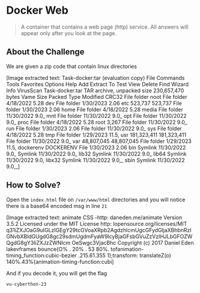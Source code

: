 # Docker Web
> A container that contains a web page (http) service. All answers will appear only after you look at the page.

## About the Challenge
We are given a zip code that contain linux directories


[Image extracted text: Task-docker:tar (evaluation copy)
File
Commands
Tools
Favorites
Options
Help
Add
Extract To
Test
View
Delete
Find
Wizard
Info
VirusScan
Task-docker.tar
TAR archive, unpacked size 230,657,470 bytes
Vame
Size
Packed
Type
Modified
CRC32
File folder
noot
File folder
4/18/2022 5.28
dev
File folder
1/30/2023 2.06
etc
523,737
523,737
File folder
1/30/2023 2.06
home
File folder
4/18/2022 5.28
media
File folder
11/30/2022 9.0_
mnt
File folder
11/30/2022 9.0_
opt
File folder
11/30/2022 9.0_
proc
File folder
4/18/2022 5.28
root
3,267
File folder
11/30/2022 9.0_
run
File folder
1/30/2023 2.06
File folder
11/30/2022 9.0_
sys
File folder
4/18/2022 5.28
tmp
File folder
1/29/2023 11.5,
usr
181,323,411
181,323,411
File folder
11/30/2022 9.0_
var
48,807,045
48,807,045   File folder
1/29/2023 11.5,
dockerenv
DOCKERENV File
1/30/2023 2.06
bin
Symlink
11/30/2022 9.0_
Symlink
11/30/2022 9.0_
lib32
Symlink
11/30/2022 9.0_
lib64
Symlink
11/30/2022 9.0,
libx32
Symlink
11/30/2022 9.0,_
sbin
Symlink
11/30/2022 9.0,_]


## How to Solve?
Open the `index.html` file on `/var/www/html` directories and you will notice there is a base64 encoded msg in line `21`


[Image extracted text: animate
CSS
-http:
daneden.me/animate
Version
3.5.2
Licensed under the MIT License
http:
lopensource.org/licenses/MIT
q31iZXJOaG9uIGLzIGEgY29tcGVoaXRpb2AgdzhlcmUgcGFydGljaXBhbnRzIGNvbXBldGUgdG8gc29sdmUgdmFyaW9lcyBjaGFsbGVuZzVzIHJLbGFOZWQgdG8gY3liZXJzZWNIcm OeSwgc3VjacBhc
Copyright (c) 2017 Daniel Eden
lakevframes
bounce{O% . 20% . 53  80%. tofanimation-timing_function:cubic-bezier .215.61.355
1);transform: translateZ(o) 140%.43%{animation-timing-function:cubi]


And if you decode it, you will get the flag

```
vu-cyberthon-23
```